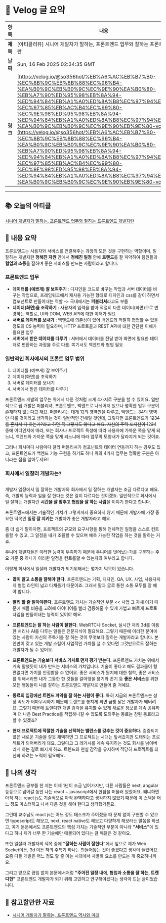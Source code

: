 # 📌 Velog 글 요약

| 항목   | 내용 |
|--------|------|
| **제목** | [아티클리뷰] 시니어 개발자가 말하는, 프론트엔드 업무와 잘하는 프론트엔드 개발자란 |
| **날짜** | Sun, 16 Feb 2025 02:34:35 GMT |
| **링크** | [https://velog.io/@so356hot/%EB%A6%AC%EB%B7%B0-%EC%8B%9C%EB%8B%88%EC%96%B4-%EA%B0%9C%EB%B0%9C%EC%9E%90%EA%B0%80-%EB%A7%90%ED%95%98%EB%8A%94-%ED%94%84%EB%A1%A0%ED%8A%B8%EC%97%94%EB%93%9C-%EC%97%85%EB%AC%B4%EC%99%80-%EC%9E%98%ED%95%98%EB%8A%94-%ED%94%84%EB%A1%A0%ED%8A%B8%EC%97%94%EB%93%9C-%EA%B0%9C%EB%B0%9C%EC%9E%90%EB%9E%80-vcjgp2u9](https://velog.io/@so356hot/%EB%A6%AC%EB%B7%B0-%EC%8B%9C%EB%8B%88%EC%96%B4-%EA%B0%9C%EB%B0%9C%EC%9E%90%EA%B0%80-%EB%A7%90%ED%95%98%EB%8A%94-%ED%94%84%EB%A1%A0%ED%8A%B8%EC%97%94%EB%93%9C-%EC%97%85%EB%AC%B4%EC%99%80-%EC%9E%98%ED%95%98%EB%8A%94-%ED%94%84%EB%A1%A0%ED%8A%B8%EC%97%94%EB%93%9C-%EA%B0%9C%EB%B0%9C%EC%9E%90%EB%9E%80-vcjgp2u9) |

---

<h2 id="📚-오늘의-아티클">📚 오늘의 아티클</h2>
<p><a href="https://yozm.wishket.com/magazine/detail/1294/">시니어 개발자가 말하는, 프론트엔드 업무와 잘하는 프론트엔드 개발자란</a></p>
<h2 id="📖-내용-요약">📖 내용 요약</h2>
<p>프론트엔드는 사용자와 서비스를 연결해주는 과정의 모든 것을 구현하는 역할이며, 
일 잘하는 개발자란 <strong>정해진 자원</strong> 안에서 <strong>정해진 일정</strong> 안에 <strong>트렌드</strong>를 잘 파악하여 팀원들과 <strong>협업과 소통</strong>을 잘하며 좋은 서비스를 만드는 사람이라고 합니다.</p>
<h3 id="프론트엔드-업무">프론트엔드 업무</h3>
<ul>
<li><strong>데이터를 (예쁘게) 잘 보여주기</strong> 
  : 디자인을 코드로 바꾸는 작업과 서버 데이터를 바꾸는 작업으로, 
  프레임워크에서 재사용 가능한 형태로 디자인과 css를 같이 하면서 컴포넌트로 만들어내는 역할
  -&gt; 국내에서는 <strong>퍼블리셔</strong>라고도 부름</li>
<li><strong>데이터(화면)을 조작하기</strong>
  : 사용자의 입력을 받아 적절히 다른 데이터(화면)으로 변경하는 역할로, 
  UI와 DOM, WEB API에 대한 이해가 필요</li>
<li><strong>서버로 데이터를 보내기</strong>
  : 백엔드에 의존성이 있어 백엔드와 적절히 협업할 수 있을 정도의 CS 능력이 필요하며, HTTP 프로토콜과 REST API에 대한 간단한 이해가 필요한 업무</li>
<li><strong>서버에서 받은 데이터를 다루기</strong>
  : 서버에서 데이터를 전달 받아 화면에 필요한 데이터로 변환하는 과정을 주로 다룸. 여기서도 백엔드와 협업 필요</li>
</ul>
<h3 id="일반적인-회사에서의-프론트-업무-범위">일반적인 회사에서의 프론트 업무 범위</h3>
<blockquote>
</blockquote>
<ol>
<li>데이터를 (예쁘게) 잘 보여주기</li>
<li>데이터(화면)를 조작하기</li>
<li>서버로 데이터를 보내기</li>
<li>서버에서 받은 데이터를 다루기</li>
</ol>
<p>프론트엔드 개발의 업무는 위에서 다룬 것처럼 크게 4가지로 구분을 할 수 있어요. 
일반적으로 웹 개발은 퍼블리셔, 프론트엔드, 백엔드로 나뉘어져 있으나 명확한 업무 구분이 존재하지 않는다고 해요. 
퍼블리셔는 대개 1<del>2의 영역만을 다루고, 백엔드는 3</del>4의 영역만 다룰 것이라고 생각하는 것이 일반적인 견해일 것인데, 그렇다면 프론트엔드가 1<del>2</del>3<del>4를 혼자서 다 하는가?라고 하면 꼭 그렇지도 않다고 해요. 자신의 주력 포지션이 1</del>2<del>3</del>4 중에 어디인지에 따라, 또는 회사나 프로젝트 특성에 따라 사용자에 가까운 쪽을 맡게 되느냐, 백엔드와 가까운 쪽을 맡게 되느냐에 따라 업무의 모양새가 달라지게 되는 것이죠.</p>
<p>그러나 회사마다 사람마다 달라 퍼블리셔가 컴포넌트와 데이터 연동까지 하는 경우도 있고, 프론트엔드가 백엔드 기능 구현을 하기도 하니 위의 4가지 업무는 명확한 구분은 아니라는 점을 알아두세요!</p>
<h3 id="회사에서-일잘러-개발자는">회사에서 일잘러 개발자는?</h3>
<p><img alt="" src="https://velog.velcdn.com/images/so356hot/post/8f6b442b-1276-45ea-b19c-6fd076b76508/image.png" /></p>
<p>개발자 입장에서 일 잘하는 개발자와 회사에서 일 잘하는 개발자는 조금 다르다고 해요. 즉, 개발의 능력과 일을 잘 한다는 것은 결이 다르다는 것이겠죠.
일반적으로 회사에서 일 잘하는 개발자란 <strong>시간을 잘 맞추고 협업을 잘 하는 사람</strong>을 이야기 한다고 합니다.</p>
<p>프론트엔드에서는 기술적인 가치가 그렇게까지 중요하지 않기 때문에 개발자에 가장 중요한 덕목인 <strong>일정 잘 지키는</strong> 개발자가 좋은 개발자라고 해요.</p>
<p>좀 더 쉽게 말하자면, 프로젝트의 규모와 요구사항을 통해 전체적인 일정을 스스로 컨트롤할 수 있고, 그 일정을 내가 조율할 수 있으며 예측 가능한 작업을 하는 것을 말하는 거죠. </p>
<p>주니어 개발자들은 이러한 능력이 부족하기 때문에 주니어를 벗어났는가를 구분하는 주요 기준 중 하나가 이러한 일정을 컨트롤할 수 있는지의 여부라고 합니다. </p>
<p>이렇게 회사에서 일잘러 개발자가 되기위해서는 몇가지 덕목이 있습니다. </p>
<ul>
<li><p><strong>많이 알고 소통을 잘해야 한다.</strong> 
프론트엔드는 기획, 디자인, QA, UX, 사업, 사용자까지 협업 라인이 넓고 다채롭기 때문이죠. 그래서 말과 글로 통한 소통 모두를 잘 해야 합니다. </p>
</li>
<li><p><strong>빨리 할 줄 알아야한다.</strong> 
프론트엔드 가치는 기술적인 부분 &lt;&lt; 사업 그 자체
이기 때문에 매몰 비용을 고려해 아이디어를 빨리 검증해줄 수 있게 가볍고 빠르게 프로토타입을 만들어내는 능력이 있어야 해요.</p>
</li>
<li><p><strong>프론트엔드는 잘 하는 사람이 잘한다.</strong>
WebRTC나 Socket, 실시간 처리 3d를 이용한 처리나 AI를 다루는 일들은 전문지식이 필요해요. 
그렇기 때문에 이러한 분야에 있는 사람이 자신의 주특기를 잘 하는 것이 무엇보다 잘하는 개발자라고 합니다. 
본인만이 갖고 있는 개발 스킬이 사업적인 가치를 낼 수 있다면 그것만으로도 잘하는 개발자가 될 수 있어요.</p>
</li>
<li><p><strong>프론트엔드는 기술보다 서비스 가치로 먼저 평가 받는다.</strong>
프론트엔드 가치는 위에서 계속 말했듯이 내가 만드는 서비스의 가치입니다. 
기술이 좋다고 해도 결과물이 형편없다면 가치를 인정받을 수 없어요. 
좋은 서비스가 뭔지에 대한 철학, 좋은 서비스를 위해서라면 내가 그동한 한 것들을 갈아엎을 용기와 끈기 등 <strong>좋은 서비스</strong>를 위한 모든 행동들이 나를 잘하는 프론트엔드 개발자로 만들어 줄 거예요.</p>
</li>
<li><p><strong>동료의 입장에선 트렌드 파악을 잘 하는 사람이 좋다.</strong>
특히 지금의 프론트엔드는 성장 속도가 어마무시하기 때문에 트렌드를 놓치게 되면 금방 낡은 개발자가 돼버려요. 그렇기 때문에 트렌디한 개발 감각을 유지할 수 있게 새로운 정보를 계속 공유하며 더 나은 Best Practice를 적립해나갈 수 있도록 도와주는 동료는 참된 동료라고 할 수 있겠죠?</p>
</li>
<li><p><strong>현재 프로젝트에 적절한 기술을 선택하는 밸런스를 갖추는 것이 중요하다.</strong>
검증되지 않은 새로운 기술을 잘못 채택하면 그 프로젝트는 시대는 앞서갔지만 도태되는 프로젝트가 되어버리게 돼요. 
그렇다고 그 레거시를 계속 유지하는 것도 회사를 낡아버리게 하는 길로 빠지게 하죠. 트렌드와 현실 감각을 유지하며 적당히 프로젝트를 최신화 하려는 노력이 필요해요.  </p>
</li>
</ul>
<h2 id="🤔-나의-생각">🤔 나의 생각</h2>
<p>프론트엔드 공부를 한 지는 이제 1년이 조금 넘어가지만, 다른 사람들은 next, angular 등등으로 넘어갈 동안 나는 react + javascript에서 한참을 머물러 있었어요. 왜냐하면 아직 저는 react js도 기술적으로 아직 완벽하다고 생각하지 않았기 때문에 이 스택을 어느 정도 마스터하고 나서 다음 것을 해야 한다고 생각했거든요.</p>
<p>그런데 교수님도 react js는 어느 정도 태스크가 주어졌을 때 문제 없이 구현할 수 있으면 typescript도 해보고, next, react native도 해보고 다양하게 해보라는 말씀을 하셨고, 여기 본문에서도 프론트엔드의 핵심 가치는 기술적인 부분이 아니라 <strong>&quot;서비스&quot;</strong>에 있다고 하니 제가 너무 한 기술에만 매몰되어 있다는 걸 깨달은 것 같아요. </p>
<p>또한 일잘러 개발자의 덕목 중에 <strong>&quot;잘하는 사람이 잘한다&quot;</strong>에서 앞으로 제가 Web Socket이든, 3d 이든 저의 주특기 하나는 만들어놓는 것이 좋겠다고 생각이 들었어요.
요즘 다들 개발은 어느 정도 할 줄 아는 시대에서 차별화 요소를 만드는 게 중요하니까요. </p>
<p>그리고 앞으로 끊임 없이 본문에서처럼 <strong>&quot;주어진 일정 내에, 협업과 소통을 잘 하는, 트렌디한&quot;</strong> 프론트엔드 개발자가 되기 위해 고민하고 연구해야겠다는 생각이 드는 글이었습니다. </p>
<h2 id="🔖-참고할만한-자료">🔖 참고할만한 자료</h2>
<ul>
<li><a href="https://yozm.wishket.com/magazine/detail/1289/">시니어 개발자가 말하는, 프론트엔드 역사와 미래</a></li>
</ul>
